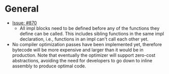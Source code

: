 # General

- [Issue: #870](https://github.com/FuelLabs/sway/issues/870)
  - All impl blocks need to be defined before any of the functions they define can be called. This includes sibling functions in the same impl declaration, i.e., functions in an impl can't call each other yet.
- No compiler optimization passes have been implemented yet, therefore bytecode will be more expensive and larger than it would be in production. Note that eventually the optimizer will support zero-cost abstractions, avoiding the need for developers to go down to inline assembly to produce optimal code.
